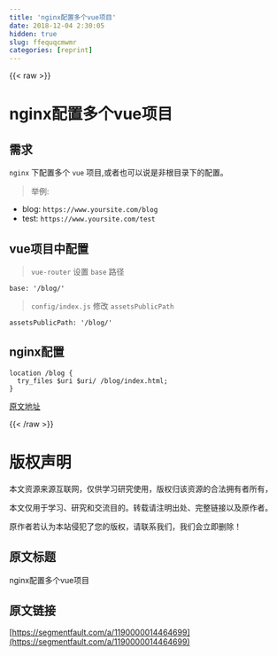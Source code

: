 ```yaml
---
title: 'nginx配置多个vue项目' 
date: 2018-12-04 2:30:05
hidden: true
slug: ffequqcmwmr
categories: [reprint]
---
```


{{< raw >}}

                    
<h1>nginx配置多个vue项目</h1>
<h2>需求</h2>
<p><code>nginx</code> 下配置多个 <code>vue</code> 项目,或者也可以说是非根目录下的配置。</p>
<blockquote>举例:</blockquote>
<ul>
<li>blog: <code>https://www.yoursite.com/blog</code>
</li>
<li>test: <code>https://www.yoursite.com/test</code>
</li>
</ul>
<h2>vue项目中配置</h2>
<blockquote>
<code>vue-router</code> 设置 <code>base</code> 路径</blockquote>
<pre><code class="js">base: '/blog/'</code></pre>
<blockquote>
<code>config/index.js</code> 修改 <code>assetsPublicPath</code>
</blockquote>
<pre><code class="js">assetsPublicPath: '/blog/'</code></pre>
<h2>nginx配置</h2>
<pre><code class="nginx">location /blog {
  try_files $uri $uri/ /blog/index.html;
}</code></pre>
<p><a href="https://github.com/chenyinkai/blog/issues/40" rel="nofollow noreferrer">原文地址</a></p>

                
{{< /raw >}}

# 版权声明
本文资源来源互联网，仅供学习研究使用，版权归该资源的合法拥有者所有，

本文仅用于学习、研究和交流目的。转载请注明出处、完整链接以及原作者。

原作者若认为本站侵犯了您的版权，请联系我们，我们会立即删除！

## 原文标题
nginx配置多个vue项目

## 原文链接
[https://segmentfault.com/a/1190000014464699](https://segmentfault.com/a/1190000014464699)

